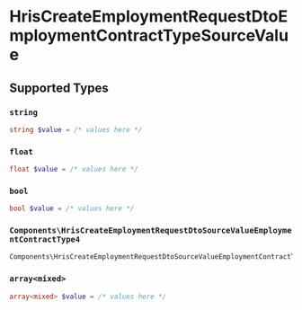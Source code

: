 # HrisCreateEmploymentRequestDtoEmploymentContractTypeSourceValue


## Supported Types

### `string`

```php
string $value = /* values here */
```

### `float`

```php
float $value = /* values here */
```

### `bool`

```php
bool $value = /* values here */
```

### `Components\HrisCreateEmploymentRequestDtoSourceValueEmploymentContractType4`

```php
Components\HrisCreateEmploymentRequestDtoSourceValueEmploymentContractType4 $value = /* values here */
```

### `array<mixed>`

```php
array<mixed> $value = /* values here */
```

